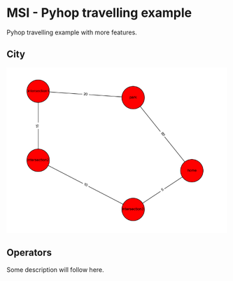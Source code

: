 MSI - Pyhop travelling example
==============================

Pyhop travelling example with more features.

## City

![City](map.png)

## Operators

Some description will follow here.